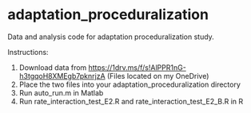 # adaptation_proceduralization
Data and analysis code for adaptation proceduralization study.

Instructions:
1) Download data from https://1drv.ms/f/s!AlPPR1nG-h3tgqoH8XMEgb7pknrjzA (Files located on my OneDrive)
2) Place the two files into your adaptation_proceduralization directory
3) Run auto_run.m in Matlab
4) Run rate_interaction_test_E2.R and rate_interaction_test_E2_B.R in R
